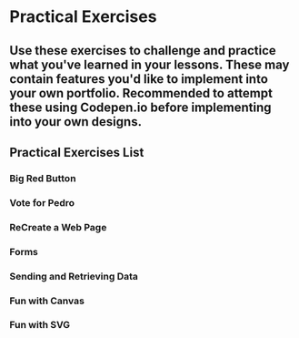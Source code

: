 # Practical Exercises

## Use these exercises to challenge and practice what you've learned in your lessons.  These may contain features you'd like to implement into your own portfolio.  Recommended to attempt these using Codepen.io before implementing into your own designs.



## Practical Exercises List
### Big Red Button
### Vote for Pedro
### ReCreate a Web Page
### Forms
### Sending and Retrieving Data
### Fun with Canvas
### Fun with SVG
